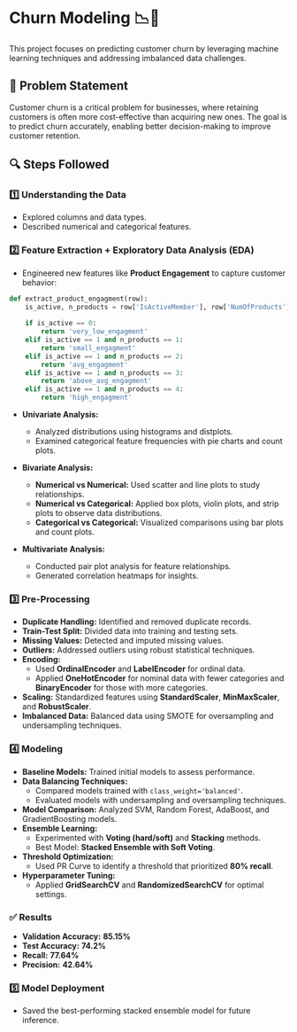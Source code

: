 # Churn Modeling 📉👥  

This project focuses on predicting customer churn by leveraging machine learning techniques and addressing imbalanced data challenges.  

## 📝 Problem Statement  
Customer churn is a critical problem for businesses, where retaining customers is often more cost-effective than acquiring new ones. The goal is to predict churn accurately, enabling better decision-making to improve customer retention.  

## 🔍 Steps Followed  

### 1️⃣ Understanding the Data  
- Explored columns and data types.  
- Described numerical and categorical features.  

### 2️⃣ Feature Extraction + Exploratory Data Analysis (EDA)  
- Engineered new features like **Product Engagement** to capture customer behavior:  

```python
def extract_product_engagment(row):
    is_active, n_products = row['IsActiveMember'], row['NumOfProducts']
    
    if is_active == 0:
        return 'very_low_engagment'
    elif is_active == 1 and n_products == 1:
        return 'small_engagment'
    elif is_active == 1 and n_products == 2:
        return 'avg_engagment'
    elif is_active == 1 and n_products == 3:
        return 'above_avg_engagment'
    elif is_active == 1 and n_products == 4:
        return 'high_engagment'
```
- **Univariate Analysis:**  
  - Analyzed distributions using histograms and distplots.  
  - Examined categorical feature frequencies with pie charts and count plots.  

- **Bivariate Analysis:**  
  - **Numerical vs Numerical:** Used scatter and line plots to study relationships.  
  - **Numerical vs Categorical:** Applied box plots, violin plots, and strip plots to observe data distributions.  
  - **Categorical vs Categorical:** Visualized comparisons using bar plots and count plots.  

- **Multivariate Analysis:**  
  - Conducted pair plot analysis for feature relationships.  
  - Generated correlation heatmaps for insights.  

### 3️⃣ Pre-Processing  
- **Duplicate Handling:** Identified and removed duplicate records.  
- **Train-Test Split:** Divided data into training and testing sets.  
- **Missing Values:** Detected and imputed missing values.  
- **Outliers:** Addressed outliers using robust statistical techniques.  
- **Encoding:**  
  - Used **OrdinalEncoder** and **LabelEncoder** for ordinal data.  
  - Applied **OneHotEncoder** for nominal data with fewer categories and **BinaryEncoder** for those with more categories.  
- **Scaling:** Standardized features using **StandardScaler**, **MinMaxScaler**, and **RobustScaler**.  
- **Imbalanced Data:** Balanced data using SMOTE for oversampling and undersampling techniques.  

### 4️⃣ Modeling  
- **Baseline Models:** Trained initial models to assess performance.  
- **Data Balancing Techniques:**  
  - Compared models trained with `class_weight='balanced'`.  
  - Evaluated models with undersampling and oversampling techniques.  
- **Model Comparison:** Analyzed SVM, Random Forest, AdaBoost, and GradientBoosting models.  
- **Ensemble Learning:**  
  - Experimented with **Voting (hard/soft)** and **Stacking** methods.  
  - Best Model: **Stacked Ensemble with Soft Voting**.  
- **Threshold Optimization:**  
  - Used PR Curve to identify a threshold that prioritized **80% recall**.  
- **Hyperparameter Tuning:**  
  - Applied **GridSearchCV** and **RandomizedSearchCV** for optimal settings.  

### ✅ Results  
- **Validation Accuracy:** **85.15%**  
- **Test Accuracy:** **74.2%**  
- **Recall:** **77.64%**  
- **Precision:** **42.64%**  

### 5️⃣ Model Deployment  
- Saved the best-performing stacked ensemble model for future inference.  
